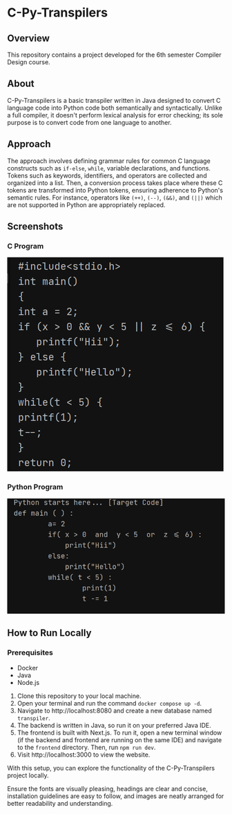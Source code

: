 # C-Py-Transpilers

## Overview
This repository contains a project developed for the 6th semester Compiler Design course.

## About

C-Py-Transpilers is a basic transpiler written in Java designed to convert C language code into Python code both semantically and syntactically. Unlike a full compiler, it doesn't perform lexical analysis for error checking; its sole purpose is to convert code from one language to another.

## Approach

The approach involves defining grammar rules for common C language constructs such as `if-else`, `while`, variable declarations, and functions. Tokens such as keywords, identifiers, and operators are collected and organized into a list. Then, a conversion process takes place where these C tokens are transformed into Python tokens, ensuring adherence to Python's semantic rules. For instance, operators like `(++)`, `(--)`, `(&&)`, and `(||)` which are not supported in Python are appropriately replaced.

## Screenshots

### C Program
![C program](/images/c.png)

### Python Program
![Python program](/images/py.png)

## How to Run Locally

### Prerequisites
- Docker
- Java
- Node.js

1. Clone this repository to your local machine.
2. Open your terminal and run the command `docker compose up -d`.
3. Navigate to http://localhost:8080 and create a new database named `transpiler`.
4. The backend is written in Java, so run it on your preferred Java IDE.
5. The frontend is built with Next.js. To run it, open a new terminal window (if the backend and frontend are running on the same IDE) and navigate to the `frontend` directory. Then, run `npm run dev`.
6. Visit http://localhost:3000 to view the website.

With this setup, you can explore the functionality of the C-Py-Transpilers project locally.

Ensure the fonts are visually pleasing, headings are clear and concise, installation guidelines are easy to follow, and images are neatly arranged for better readability and understanding.
